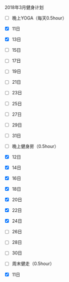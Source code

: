 
2018年3月健身计划
- [ ] 晚上YOGA（每天0.5hour）
- [x] 11日
- [x] 13日
- [ ] 15日
- [ ] 17日
- [ ] 19日
- [ ] 21日
- [ ] 23日
- [ ] 25日
- [ ] 27日
- [ ] 29日
- [ ] 31日

- [ ] 晚上健身房（0.5hour）
- [x] 12日
- [x] 14日
- [x] 16日
- [x] 18日
- [x] 20日
- [x] 22日
- [x] 24日
- [ ] 26日
- [ ] 28日
- [ ] 30日

- [ ] 周末健走（0.5hour）
- [x] 11日

